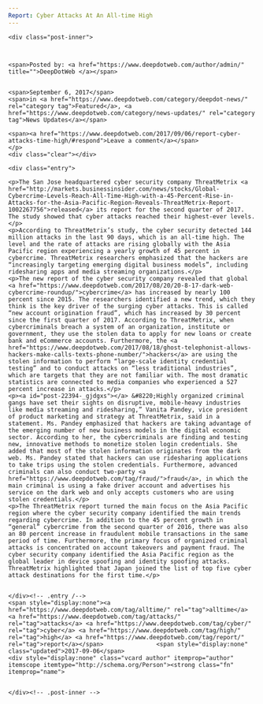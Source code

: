 ```yaml
---
Report: Cyber Attacks At An All-time High
---
```

<article class="post-listing post-22394 post type-post status-publish format-standard has-post-thumbnail hentry  tag-alltime tag-attacks tag-cyber tag-high tag-report">
    
    <div class="post-inner">
    
    
        
    <span>Posted by: <a href="https://www.deepdotweb.com/author/admin/" title="">DeepDotWeb </a></span>
    
    
    <span>September 6, 2017</span>
    <span>in <a href="https://www.deepdotweb.com/category/deepdot-news/" rel="category tag">Featured</a>, <a href="https://www.deepdotweb.com/category/news-updates/" rel="category tag">News Updates</a></span>
    
    <span><a href="https://www.deepdotweb.com/2017/09/06/report-cyber-attacks-time-high/#respond">Leave a comment</a></span>
    </p>
    <div class="clear"></div>
    
    <div class="entry">
    
    <p>The San Jose headquartered cyber security company ThreatMetrix <a href="http://markets.businessinsider.com/news/stocks/Global-Cybercrime-Levels-Reach-All-Time-High-with-a-45-Percent-Rise-in-Attacks-for-the-Asia-Pacific-Region-Reveals-ThreatMetrix-Report-1002267756">released</a> its report for the second quarter of 2017. The study showed that cyber attacks reached their highest-ever levels.</p>
    <p>According to ThreatMetrix’s study, the cyber security detected 144 million attacks in the last 90 days, which is an all-time high. The level and the rate of attacks are rising globally with the Asia Pacific region experiencing a yearly growth of 45 percent in cybercrime. ThreatMetrix researchers emphasized that the hackers are “increasingly targeting emerging digital business models”, including ridesharing apps and media streaming organizations.</p>
    <p>The new report of the cyber security company revealed that global <a href="https://www.deepdotweb.com/2017/08/20/20-8-17-dark-web-cybercrime-roundup/">cybercrime</a> has increased by nearly 100 percent since 2015. The researchers identified a new trend, which they think is the key driver of the surging cyber attacks. This is called “new account origination fraud”, which has increased by 30 percent since the first quarter of 2017. According to ThreatMetrix, when cybercriminals breach a system of an organization, institute or government, they use the stolen data to apply for new loans or create bank and eCommerce accounts. Furthermore, the <a href="https://www.deepdotweb.com/2017/08/18/ghost-telephonist-allows-hackers-make-calls-texts-phone-number/">hackers</a> are using the stolen information to perform “large-scale identity credential testing” and to conduct attacks on “less traditional industries”, which are targets that they are not familiar with. The most dramatic statistics are connected to media companies who experienced a 527 percent increase in attacks.</p>
    <p><a id="post-22394-_gjdgxs"></a> &#8220;Highly organized criminal gangs have set their sights on disruptive, mobile-heavy industries like media streaming and ridesharing,” Vanita Pandey, vice president of product marketing and strategy at ThreatMetrix, said in a statement. Ms. Pandey emphasized that hackers are taking advantage of the emerging number of new business models in the digital economic sector. According to her, the cybercriminals are finding and testing new, innovative methods to monetize stolen login credentials. She added that most of the stolen information originates from the dark web. Ms. Pandey stated that hackers can use ridesharing applications to take trips using the stolen credentials. Furthermore, advanced criminals can also conduct two-party <a href="https://www.deepdotweb.com/tag/fraud/">fraud</a>, in which the main criminal is using a fake driver account and advertises his service on the dark web and only accepts customers who are using stolen credentials.</p>
    <p>The ThreatMetrix report turned the main focus on the Asia Pacific region where the cyber security company identified the main trends regarding cybercrime. In addition to the 45 percent growth in “general” cybercrime from the second quarter of 2016, there was also an 80 percent increase in fraudulent mobile transactions in the same period of time. Furthermore, the primary focus of organized criminal attacks is concentrated on account takeovers and payment fraud. The cyber security company identified the Asia Pacific region as the global leader in device spoofing and identity spoofing attacks. ThreatMetrix highlighted that Japan joined the list of top five cyber attack destinations for the first time.</p>
    
    
    </div><!-- .entry /-->
    <span style="display:none"><a href="https://www.deepdotweb.com/tag/alltime/" rel="tag">alltime</a> <a href="https://www.deepdotweb.com/tag/attacks/" rel="tag">attacks</a> <a href="https://www.deepdotweb.com/tag/cyber/" rel="tag">cyber</a> <a href="https://www.deepdotweb.com/tag/high/" rel="tag">high</a> <a href="https://www.deepdotweb.com/tag/report/" rel="tag">report</a></span>				<span style="display:none" class="updated">2017-09-06</span>
    <div style="display:none" class="vcard author" itemprop="author" itemscope itemtype="http://schema.org/Person"><strong class="fn" itemprop="name">
    
    
    </div><!-- .post-inner -->
</article><!-- .post-listing -->


